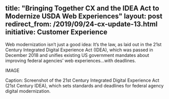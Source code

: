 title: "Bringing Together CX and the IDEA Act to Modernize USDA Web Experiences"
layout: post
redirect_from: /2019/09/24-cx-update-13.html
initiative: Customer Experience
---
Web modernization isn’t just a good idea: It’s the law, as laid out in the 21st Century Integrated Digital Experience Act 
(IDEA), which was passed in December 2018 and unifies existing US government mandates about improving federal agencies’ 
web experiences…with deadlines.

IMAGE

Caption: Screenshot of the 21st Century Integrated Digital Experience Act (21st Century IDEA), which sets standards and deadlines for federal 
agency digital modernization.
